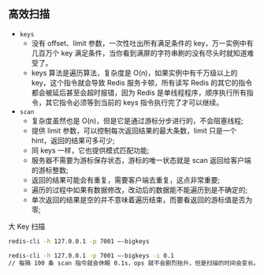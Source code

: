 ## 高效扫描

- `keys`
    - 没有 offset、limit 参数，一次性吐出所有满足条件的 key，万一实例中有几百万个 key 满足条件，当你看到满屏的字符串刷的没有尽头时就知道难受了。
    - keys 算法是遍历算法，复杂度是 O(n)，如果实例中有千万级以上的 key，这个指令就会导致 Redis 服务卡顿，所有读写 Redis 的其它的指令都会被延后甚至会超时报错，因为 Redis 是单线程程序，顺序执行所有指令，其它指令必须等到当前的 keys 指令执行完了才可以继续。
- `scan`
    - 复杂度虽然也是 O(n)，但是它是通过游标分步进行的，不会阻塞线程;
    - 提供 limit 参数，可以控制每次返回结果的最大条数，limit 只是一个 hint，返回的结果可多可少;
    - 同 keys 一样，它也提供模式匹配功能;
    - 服务器不需要为游标保存状态，游标的唯一状态就是 scan 返回给客户端的游标整数;
    - 返回的结果可能会有重复，需要客户端去重复，这点非常重要;
    - 遍历的过程中如果有数据修改，改动后的数据能不能遍历到是不确定的;
    - 单次返回的结果是空的并不意味着遍历结束，而要看返回的游标值是否为零;


大 Key 扫描
```sh
redis-cli -h 127.0.0.1 -p 7001 –-bigkeys

redis-cli -h 127.0.0.1 -p 7001 –-bigkeys -i 0.1
// 每隔 100 条 scan 指令就会休眠 0.1s，ops 就不会剧烈抬升，但是扫描的时间会变长。
```